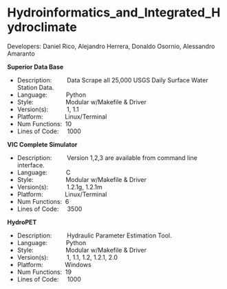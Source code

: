 # Hydroinformatics_and_Integrated_Hydroclimate
Developers: Daniel Rico, Alejandro Herrera, Donaldo Osornio, Alessandro Amaranto


**Superior Data Base**<br/>

* Description:&nbsp;&nbsp;&nbsp;&nbsp;&nbsp;&nbsp;&nbsp;&nbsp;&nbsp;Data Scrape all 25,000 USGS Daily Surface Water Station Data.<br/>
* Language:&nbsp;&nbsp;&nbsp;&nbsp;&nbsp;&nbsp;&nbsp;&nbsp;&nbsp;&nbsp;&nbsp;Python<br/>
* Style:&nbsp;&nbsp;&nbsp;&nbsp;&nbsp;&nbsp;&nbsp;&nbsp;&nbsp;&nbsp;&nbsp;&nbsp;&nbsp;&nbsp;&nbsp;&nbsp;&nbsp;&nbsp;&nbsp;Modular w/Makefile & Driver<br/>
* Version(s):&nbsp;&nbsp;&nbsp;&nbsp;&nbsp;&nbsp;&nbsp;&nbsp;&nbsp;&nbsp;&nbsp;1,&nbsp;1.1<br/>
* Platform:&nbsp;&nbsp;&nbsp;&nbsp;&nbsp;&nbsp;&nbsp;&nbsp;&nbsp;&nbsp;&nbsp;&nbsp;&nbsp;Linux/Terminal<br/>
* Num Functions:&nbsp;&nbsp;10<br/>
* Lines of Code:&nbsp;&nbsp;&nbsp;&nbsp;&nbsp;1000<br/>

**VIC Complete Simulator**<br/> 

* Description:&nbsp;&nbsp;&nbsp;&nbsp;&nbsp;&nbsp;&nbsp;&nbsp;&nbsp;Version 1,2,3 are available from command line interface.<br/>
* Language:&nbsp;&nbsp;&nbsp;&nbsp;&nbsp;&nbsp;&nbsp;&nbsp;&nbsp;&nbsp;&nbsp;C<br/>
* Style:&nbsp;&nbsp;&nbsp;&nbsp;&nbsp;&nbsp;&nbsp;&nbsp;&nbsp;&nbsp;&nbsp;&nbsp;&nbsp;&nbsp;&nbsp;&nbsp;&nbsp;&nbsp;&nbsp;Modular w/Makefile & Driver<br/>
* Version(s):&nbsp;&nbsp;&nbsp;&nbsp;&nbsp;&nbsp;&nbsp;&nbsp;&nbsp;&nbsp;&nbsp;1.2.1g,&nbsp;1.2.1m<br/>
* Platform:&nbsp;&nbsp;&nbsp;&nbsp;&nbsp;&nbsp;&nbsp;&nbsp;&nbsp;&nbsp;&nbsp;&nbsp;&nbsp;Linux/Terminal<br/>
* Num Functions:&nbsp;&nbsp;6<br/>
* Lines of Code:&nbsp;&nbsp;&nbsp;&nbsp;&nbsp;3500<br/>

**HydroPET**<br/>

* Description:&nbsp;&nbsp;&nbsp;&nbsp;&nbsp;&nbsp;&nbsp;&nbsp;&nbsp;Hydraulic Parameter Estimation Tool.<br/>
* Language:&nbsp;&nbsp;&nbsp;&nbsp;&nbsp;&nbsp;&nbsp;&nbsp;&nbsp;&nbsp;&nbsp;Python<br/>
* Style:&nbsp;&nbsp;&nbsp;&nbsp;&nbsp;&nbsp;&nbsp;&nbsp;&nbsp;&nbsp;&nbsp;&nbsp;&nbsp;&nbsp;&nbsp;&nbsp;&nbsp;&nbsp;&nbsp;Modular w/Makefile & Driver<br/>
* Version(s):&nbsp;&nbsp;&nbsp;&nbsp;&nbsp;&nbsp;&nbsp;&nbsp;&nbsp;&nbsp;&nbsp;1,&nbsp;1.1,&nbsp;1.2,&nbsp;1.2.1,&nbsp;2.0<br/>
* Platform:&nbsp;&nbsp;&nbsp;&nbsp;&nbsp;&nbsp;&nbsp;&nbsp;&nbsp;&nbsp;&nbsp;&nbsp;&nbsp;Windows<br/>
* Num Functions:&nbsp;&nbsp;19<br/>
* Lines of Code:&nbsp;&nbsp;&nbsp;&nbsp;&nbsp;1000<br/>

